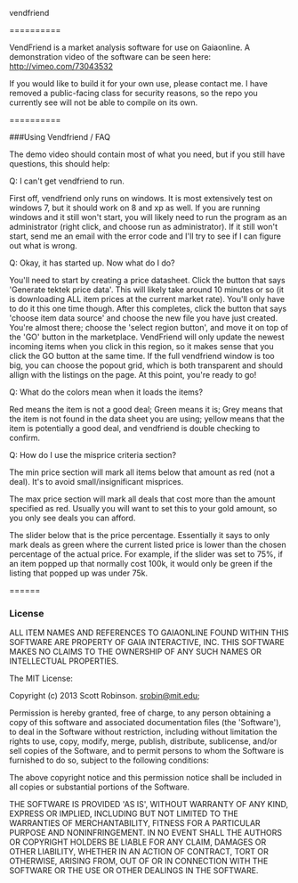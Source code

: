 vendfriend

==========


VendFriend is a market analysis software for use on Gaiaonline. A demonstration video of the software can be seen here: http://vimeo.com/73043532

If you would like to build it for your own use, please contact me. I have removed a public-facing class for security reasons, so the repo you currently see will not be able to compile on its own.


==========

###Using Vendfriend / FAQ

The demo video should contain most of what you need, but if you still have questions, this should help:


Q: I can't get vendfriend to run.

First off, vendfriend only runs on windows. It is most extensively test on windows 7, but it should work on 8 and xp as well. If you are running windows and it still won't start, you will likely need to run the program as an administrator (right click, and choose run as administrator). If it still won't start, send me an email with the error code and I'll try to see if I can figure out what is wrong.


Q: Okay, it has started up. Now what do I do?

You'll need to start by creating a price datasheet. Click the button that says 'Generate tektek price data'. This will likely take around 10 minutes or so (it is downloading ALL item prices at the current market rate). You'll only have to do it this one time though. After this completes, click the button that says 'choose item data source' and choose the new file you have just created. You're almost there; choose the 'select region button', and move it on top of the 'GO' button in the marketplace. VendFriend will only update the newest incoming items when you click in this region, so it makes sense that you click the GO button at the same time. If the full vendfriend window is too big, you can choose the popout grid, which is both transparent and should allign with the listings on the page. At this point, you're ready to go!


Q: What do the colors mean when it loads the items?

Red means the item is not a good deal; Green means it is; Grey means that the item is not found in the data sheet you are using; yellow means that the item is potentially a good deal, and vendfriend is double checking to confirm.


Q: How do I use the misprice criteria section?

The min price section will mark all items below that amount as red (not a deal). It's to avoid small/insignificant misprices.

The max price section will mark all deals that cost more than the amount specified as red. Usually you will want to set this to your gold amount, so you only see deals you can afford.

The slider below that is the price percentage. Essentially it says to only mark deals as green where the current listed price is lower than the chosen percentage of the actual price. For example, if the slider was set to 75%, if an item popped up that normally cost 100k, it would only be green if the listing that popped up was under 75k.


======

### License

ALL ITEM NAMES AND REFERENCES TO GAIAONLINE FOUND WITHIN THIS SOFTWARE ARE PROPERTY OF GAIA INTERACTIVE, INC. THIS SOFTWARE MAKES NO CLAIMS TO THE OWNERSHIP OF ANY SUCH NAMES OR INTELLECTUAL PROPERTIES.



The MIT License:

Copyright (c) 2013 Scott Robinson. srobin@mit.edu;

Permission is hereby granted, free of charge, to any person obtaining
a copy of this software and associated documentation files (the
'Software'), to deal in the Software without restriction, including
without limitation the rights to use, copy, modify, merge, publish,
distribute, sublicense, and/or sell copies of the Software, and to
permit persons to whom the Software is furnished to do so, subject to
the following conditions:

The above copyright notice and this permission notice shall be
included in all copies or substantial portions of the Software.

THE SOFTWARE IS PROVIDED 'AS IS', WITHOUT WARRANTY OF ANY KIND,
EXPRESS OR IMPLIED, INCLUDING BUT NOT LIMITED TO THE WARRANTIES OF
MERCHANTABILITY, FITNESS FOR A PARTICULAR PURPOSE AND NONINFRINGEMENT.
IN NO EVENT SHALL THE AUTHORS OR COPYRIGHT HOLDERS BE LIABLE FOR ANY
CLAIM, DAMAGES OR OTHER LIABILITY, WHETHER IN AN ACTION OF CONTRACT,
TORT OR OTHERWISE, ARISING FROM, OUT OF OR IN CONNECTION WITH THE
SOFTWARE OR THE USE OR OTHER DEALINGS IN THE SOFTWARE.
